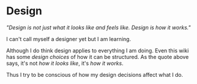 # Design

_"Design is not just what it looks like and feels like. Design is how it works."_

I can't call myself a designer yet but I am learning.

Although I do think design applies to everything I am doing. Even this wiki has some _design choices_ of how it can be structured. As the quote above says, it's not _how it looks like_, it's _how it works_.

Thus I try to be conscious of how my design decisions affect what I do.  